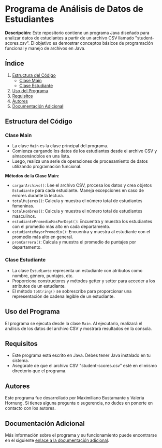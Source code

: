 # Programa de Análisis de Datos de Estudiantes

**Descripción:**
Este repositorio contiene un programa Java diseñado para analizar datos de estudiantes a partir de un archivo CSV llamado "student-scores.csv". El objetivo es demostrar conceptos básicos de programación funcional y manejo de archivos en Java.

## Índice
1. [Estructura del Código](#estructura-del-código)
    - [Clase Main](#clase-main)
    - [Clase Estudiante](#clase-estudiante)
2. [Uso del Programa](#uso-del-programa)
3. [Requisitos](#requisitos)
4. [Autores](#autores)
5. [Documentación Adicional](#documentación-adicional)

## Estructura del Código

### Clase Main
- La clase `Main` es la clase principal del programa.
- Comienza cargando los datos de los estudiantes desde el archivo CSV y almacenándolos en una lista.
- Luego, realiza una serie de operaciones de procesamiento de datos utilizando programación funcional.

**Métodos de la Clase Main:**
- `cargarArchivo()`: Lee el archivo CSV, procesa los datos y crea objetos `Estudiante` para cada estudiante. Maneja excepciones en caso de errores durante la lectura.
- `totalMujeres()`: Calcula y muestra el número total de estudiantes femeninas.
- `totalHombres()`: Calcula y muestra el número total de estudiantes masculinos.
- `estudiantePromedioMasPorDept()`: Encuentra y muestra los estudiantes con el promedio más alto en cada departamento.
- `estudianteMayorPromedio()`: Encuentra y muestra al estudiante con el promedio más alto en general.
- `promCarrera()`: Calcula y muestra el promedio de puntajes por departamento.

### Clase Estudiante
- La clase `Estudiante` representa un estudiante con atributos como nombre, género, puntajes, etc.
- Proporciona constructores y métodos getter y setter para acceder a los atributos de un estudiante.
- El método `toString()` se sobrescribe para proporcionar una representación de cadena legible de un estudiante.

## Uso del Programa
El programa se ejecuta desde la clase `Main`. Al ejecutarlo, realizará el análisis de los datos del archivo CSV y mostrará resultados en la consola.

## Requisitos
- Este programa está escrito en Java. Debes tener Java instalado en tu sistema.
- Asegúrate de que el archivo CSV "student-scores.csv" esté en el mismo directorio que el programa.

## Autores
Este programa fue desarrollado por Maximiliano Bustamante y Valeria Hornung. Si tienes alguna pregunta o sugerencia, no dudes en ponerte en contacto con los autores.

## Documentación Adicional
Más información sobre el programa y su funcionamiento puede encontrarse en el siguiente [enlace a la documentación adicional](https://docs.google.com/document/d/13wikZ4vlMM3r0VkJ2WWf0ygu3ka7zPO05KYtP19vsOE/edit?usp=sharing).
